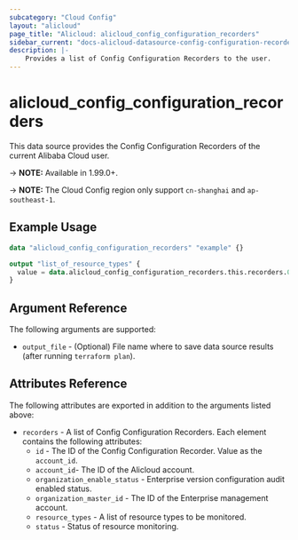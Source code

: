 ```yaml
---
subcategory: "Cloud Config"
layout: "alicloud"
page_title: "Alicloud: alicloud_config_configuration_recorders"
sidebar_current: "docs-alicloud-datasource-config-configuration-recorders"
description: |-
    Provides a list of Config Configuration Recorders to the user.
---
```


# alicloud\_config\_configuration\_recorders

This data source provides the Config Configuration Recorders of the current Alibaba Cloud user.

-> **NOTE:**  Available in 1.99.0+.

-> **NOTE:** The Cloud Config region only support `cn-shanghai` and `ap-southeast-1`.

## Example Usage

```terraform
data "alicloud_config_configuration_recorders" "example" {}

output "list_of_resource_types" {
  value = data.alicloud_config_configuration_recorders.this.recorders.0.resource_types
}
```

## Argument Reference

The following arguments are supported:

* `output_file` - (Optional) File name where to save data source results (after running `terraform plan`).

## Attributes Reference

The following attributes are exported in addition to the arguments listed above:

* `recorders` - A list of Config Configuration Recorders. Each element contains the following attributes:
    * `id` - The ID of the Config Configuration Recorder. Value as the `account_id`.
    * `account_id`- The ID of the Alicloud account.
    * `organization_enable_status` - Enterprise version configuration audit enabled status.
    * `organization_master_id` - The ID of the Enterprise management account.
    * `resource_types` - A list of resource types to be monitored.
    * `status` - Status of resource monitoring.
